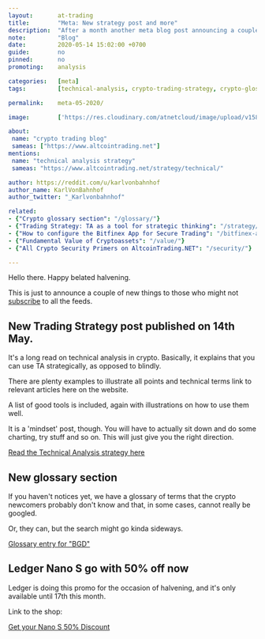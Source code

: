 ```yaml
---
layout:       at-trading
title:        "Meta: New strategy post and more"
description:  "After a month another meta blog post announcing a couple of new things on the website."
note:         "Blog"
date:         2020-05-14 15:02:00 +0700
guide:        no
pinned:       no
promoting:    analysis

categories:   [meta]
tags:         [technical-analysis, crypto-trading-strategy, crypto-glossary]

permalink:    meta-05-2020/

image:        ['https://res.cloudinary.com/atnetcloud/image/upload/v1589444614/atnet/strategy/marketing-strategy-6229_ctmx3e.jpg']

about:
 name: "crypto trading blog"
 sameas: ["https://www.altcointrading.net"]
mentions:
 name: "technical analysis strategy"
 sameas: "https://www.altcointrading.net/strategy/technical/"

author: https://reddit.com/u/karlvonbahnhof
author_name: KarlVonBahnhof
author_twitter: "_Karlvonbahnhof"

related:
- {"Crypto glossary section": "/glossary/"}
- {"Trading Strategy: TA as a tool for strategic thinking": "/strategy/technical/"}
- {"How to configure the Bitfinex App for Secure Trading": "/bitfinex-app/"}
- {"Fundamental Value of Cryptoassets": "/value/"}
- {"All Crypto Security Primers on AltcoinTrading.NET": "/security/"}

---
```


Hello there. Happy belated halvening.

This is just to announce a couple of new things to those who might not [subscribe](http://eepurl.com/cOgd6P) to all the feeds.

## New Trading Strategy post published on 14th May.

It's a long read on technical analysis in crypto. Basically, it explains that you can use TA strategically, as opposed to blindly.

There are plenty examples to illustrate all points and technical terms link to relevant articles here on the website.

A list of good tools is included, again with illustrations on how to use them well.

It is a 'mindset' post, though. You will have to actually sit down and do some charting, try stuff and so on. This will just give you the right direction.

<p>
  <a class="btn" href="/strategy/technical/">Read the Technical Analysis strategy here</a>
</p>

## New glossary section

If you haven't notices yet, we have a glossary of terms that the crypto newcomers probably don't know and that, in some cases, cannot really be googled.

Or, they can, but the search might go kinda sideways.

<p>
  <a class="btn" href="/glossary/bgd/">Glossary entry for "BGD"</a>
</p>

## Ledger Nano S go with 50% off now

Ledger is doing this promo for the occasion of halvening, and it's only available until 17th this month.

Link to the shop:

<p>
<a class="btn" href="https://bit.ly/at-ledger-halving2020" class="btn">Get your Nano S 50% Discount</a>
</p>
